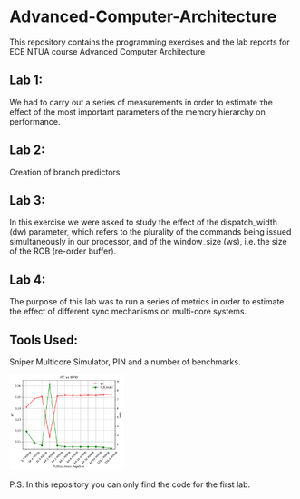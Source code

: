 # Advanced-Computer-Architecture

This repository contains the programming exercises and the lab reports for ECE NTUA course Advanced Computer Architecture </br>

## Lab 1: 
We had to carry out a series of measurements in order to estimate τhe effect of the most important parameters of the memory hierarchy on performance.
## Lab 2: 
Creation of branch predictors
## Lab 3: 
In this exercise we were asked to study the effect of the dispatch_width (dw) parameter, which refers to the plurality of the commands being issued simultaneously in our processor, and of the window_size (ws), i.e. the size of the ROB (re-order buffer).
## Lab 4: 
The purpose of this lab was to run a series of metrics in order to estimate the effect of different sync mechanisms on multi-core systems.

## Tools Used: 
Sniper Multicore Simulator, PIN and a number of benchmarks.
 
<img src="/images/TLB_streamcluster.png" width="40%" height ="40%">
 
P.S. In this repository you can only find the code for the first lab. 
